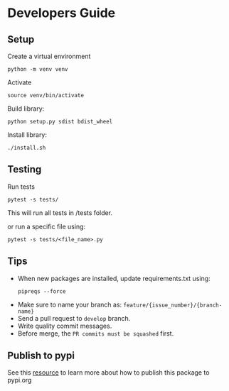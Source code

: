 # Developers Guide

## Setup

Create a virtual environment

```
python -m venv venv
```

Activate
```
source venv/bin/activate
```

Build library:
```
python setup.py sdist bdist_wheel
```

Install library:
```
./install.sh 
```

## Testing 
Run tests
```
pytest -s tests/
```
This will run all tests in /tests folder.

or run a specific file using:
```
pytest -s tests/<file_name>.py
```

## Tips 

- When new packages are installed, update requirements.txt using:
    ```
    pipreqs --force
    ```
- Make sure to name your branch as: `feature/{issue_number}/{branch-name}`
- Send a pull request to `develop` branch. 
- Write quality commit messages.
- Before merge, the `PR commits must be squashed` first.


## Publish to pypi 
See this [resource](https://packaging.python.org/en/latest/tutorials/packaging-projects/) to learn more about how to publish this package to pypi.org 
